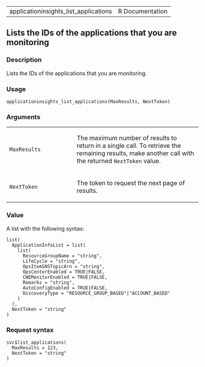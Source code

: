 <table style="width: 100%;">
<tbody>
<tr class="odd">
<td>applicationinsights_list_applications</td>
<td style="text-align: right;">R Documentation</td>
</tr>
</tbody>
</table>

## Lists the IDs of the applications that you are monitoring

### Description

Lists the IDs of the applications that you are monitoring.

### Usage

    applicationinsights_list_applications(MaxResults, NextToken)

### Arguments

<table>
<colgroup>
<col style="width: 35%" />
<col style="width: 65%" />
</colgroup>
<tbody>
<tr class="odd">
<td><code
id="applicationinsights_list_applications_:_MaxResults">MaxResults</code></td>
<td><p>The maximum number of results to return in a single call. To
retrieve the remaining results, make another call with the returned
<code>NextToken</code> value.</p></td>
</tr>
<tr class="even">
<td><code
id="applicationinsights_list_applications_:_NextToken">NextToken</code></td>
<td><p>The token to request the next page of results.</p></td>
</tr>
</tbody>
</table>

### Value

A list with the following syntax:

    list(
      ApplicationInfoList = list(
        list(
          ResourceGroupName = "string",
          LifeCycle = "string",
          OpsItemSNSTopicArn = "string",
          OpsCenterEnabled = TRUE|FALSE,
          CWEMonitorEnabled = TRUE|FALSE,
          Remarks = "string",
          AutoConfigEnabled = TRUE|FALSE,
          DiscoveryType = "RESOURCE_GROUP_BASED"|"ACCOUNT_BASED"
        )
      ),
      NextToken = "string"
    )

### Request syntax

    svc$list_applications(
      MaxResults = 123,
      NextToken = "string"
    )
